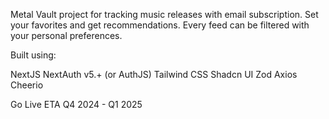 Metal Vault project for tracking music releases with email subscription. Set your favorites and get recommendations. Every feed can be filtered with your personal preferences. 

Built using: 

NextJS
NextAuth v5.+ (or AuthJS)
Tailwind CSS
Shadcn UI
Zod
Axios
Cheerio

Go Live ETA Q4 2024 - Q1 2025